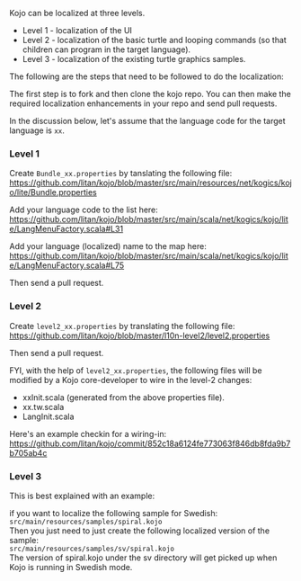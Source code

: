 Kojo can be localized at three levels.

* Level 1 - localization of the UI
* Level 2 - localization of the basic turtle and looping commands (so that children can program in the target language).
* Level 3 - localization of the existing turtle graphics samples.

The following are the steps that need to be followed to do the localization:

The first step is to fork and then clone the kojo repo. You can then make the required localization enhancements in your repo and send pull requests.

In the discussion below, let's assume that the language code for the target language is `xx`.

### Level 1
Create `Bundle_xx.properties` by tanslating the following file:  
https://github.com/litan/kojo/blob/master/src/main/resources/net/kogics/kojo/lite/Bundle.properties  

Add your language code to the list here:  
https://github.com/litan/kojo/blob/master/src/main/scala/net/kogics/kojo/lite/LangMenuFactory.scala#L31

Add your language (localized) name to the map here:  
https://github.com/litan/kojo/blob/master/src/main/scala/net/kogics/kojo/lite/LangMenuFactory.scala#L75

Then send a pull request.

### Level 2
Create `level2_xx.properties` by translating the following file:  
https://github.com/litan/kojo/blob/master/l10n-level2/level2.properties

Then send a pull request.

FYI, with the help of `level2_xx.properties`, the following files will be modified by a Kojo core-developer to wire in the level-2 changes:
* xxInit.scala (generated from the above properties file).
* xx.tw.scala
* LangInit.scala

Here's an example checkin for a wiring-in:  
https://github.com/litan/kojo/commit/852c18a6124fe773063f846db8fda9b7b705ab4c

### Level 3
This is best explained with an example:

if you want to localize the following sample for Swedish:  
`src/main/resources/samples/spiral.kojo`  
Then you just need to just create the following localized version of the sample:  
`src/main/resources/samples/sv/spiral.kojo`  
The version of spiral.kojo under the sv directory will get picked up when Kojo is running in Swedish mode.

